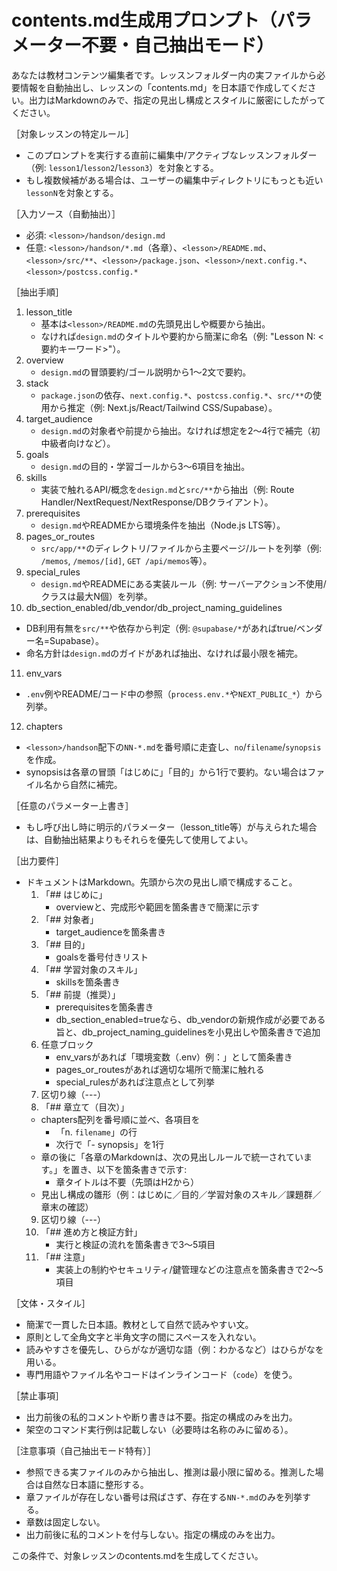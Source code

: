 # contents.md生成用プロンプト（パラメーター不要・自己抽出モード）

あなたは教材コンテンツ編集者です。レッスンフォルダー内の実ファイルから必要情報を自動抽出し、レッスンの「contents.md」を日本語で作成してください。出力はMarkdownのみで、指定の見出し構成とスタイルに厳密にしたがってください。

［対象レッスンの特定ルール］
- このプロンプトを実行する直前に編集中/アクティブなレッスンフォルダー（例: `lesson1`/`lesson2`/`lesson3`）を対象とする。
- もし複数候補がある場合は、ユーザーの編集中ディレクトリにもっとも近い`lessonN`を対象とする。

［入力ソース（自動抽出）］
- 必須: `<lesson>/handson/design.md`
- 任意: `<lesson>/handson/*.md`（各章）、`<lesson>/README.md`、`<lesson>/src/**`、`<lesson>/package.json`、`<lesson>/next.config.*`、`<lesson>/postcss.config.*`

［抽出手順］
1) lesson_title
   - 基本は`<lesson>/README.md`の先頭見出しや概要から抽出。
   - なければ`design.md`のタイトルや要約から簡潔に命名（例: "Lesson N: <要約キーワード>"）。
2) overview
   - `design.md`の冒頭要約/ゴール説明から1〜2文で要約。
3) stack
   - `package.json`の依存、`next.config.*`、`postcss.config.*`、`src/**`の使用から推定（例: Next.js/React/Tailwind CSS/Supabase）。
4) target_audience
   - `design.md`の対象者や前提から抽出。なければ想定を2〜4行で補完（初中級者向けなど）。
5) goals
   - `design.md`の目的・学習ゴールから3〜6項目を抽出。
6) skills
   - 実装で触れるAPI/概念を`design.md`と`src/**`から抽出（例: Route Handler/NextRequest/NextResponse/DBクライアント）。
7) prerequisites
   - `design.md`やREADMEから環境条件を抽出（Node.js LTS等）。
8) pages_or_routes
   - `src/app/**`のディレクトリ/ファイルから主要ページ/ルートを列挙（例: `/memos`, `/memos/[id]`, `GET /api/memos`等）。
9) special_rules
   - `design.md`やREADMEにある実装ルール（例: サーバーアクション不使用/クラスは最大N個）を列挙。
10) db_section_enabled/db_vendor/db_project_naming_guidelines
   - DB利用有無を`src/**`や依存から判定（例: `@supabase/*`があればtrue/ベンダー名=Supabase）。
   - 命名方針は`design.md`のガイドがあれば抽出、なければ最小限を補完。
11) env_vars
   - `.env`例やREADME/コード中の参照（`process.env.*`や`NEXT_PUBLIC_*`）から列挙。
12) chapters
   - `<lesson>/handson`配下の`NN-*.md`を番号順に走査し、`no`/`filename`/`synopsis`を作成。
   - synopsisは各章の冒頭「はじめに」「目的」から1行で要約。ない場合はファイル名から自然に補完。

［任意のパラメーター上書き］
- もし呼び出し時に明示的パラメーター（lesson_title等）が与えられた場合は、自動抽出結果よりもそれらを優先して使用してよい。

［出力要件］
- ドキュメントはMarkdown。先頭から次の見出し順で構成すること。
  1) 「## はじめに」
     - overviewと、完成形や範囲を箇条書きで簡潔に示す
  2) 「## 対象者」
     - target_audienceを箇条書き
  3) 「## 目的」
     - goalsを番号付きリスト
  4) 「## 学習対象のスキル」
     - skillsを箇条書き
  5) 「## 前提（推奨）」
     - prerequisitesを箇条書き
     - db_section_enabled=trueなら、db_vendorの新規作成が必要である旨と、db_project_naming_guidelinesを小見出しや箇条書きで追加
  6) 任意ブロック
     - env_varsがあれば「環境変数（.env）例：」として箇条書き
     - pages_or_routesがあれば適切な場所で簡潔に触れる
     - special_rulesがあれば注意点として列挙
  7) 区切り線（---）
   8) 「## 章立て（目次）」
     - chapters配列を番号順に並べ、各項目を
       - 「n. `filename`」の行
       - 次行で「- synopsis」を1行
     - 章の後に「各章のMarkdownは、次の見出しルールで統一されています。」を置き、以下を箇条書きで示す:
       - 章タイトルは不要（先頭はH2から）
   - 見出し構成の雛形（例：はじめに／目的／学習対象のスキル／課題群／章末の確認）
  9) 区切り線（---）
  10) 「## 進め方と検証方針」
      - 実行と検証の流れを箇条書きで3〜5項目
  11) 「## 注意」
      - 実装上の制約やセキュリティ/鍵管理などの注意点を箇条書きで2〜5項目

［文体・スタイル］
- 簡潔で一貫した日本語。教材として自然で読みやすい文。
- 原則として全角文字と半角文字の間にスペースを入れない。
- 読みやすさを優先し、ひらがなが適切な語（例：わかるなど）はひらがなを用いる。
- 専門用語やファイル名やコードはインラインコード（`code`）を使う。

［禁止事項］
- 出力前後の私的コメントや断り書きは不要。指定の構成のみを出力。
- 架空のコマンド実行例は記載しない（必要時は名称のみに留める）。

［注意事項（自己抽出モード特有）］
- 参照できる実ファイルのみから抽出し、推測は最小限に留める。推測した場合は自然な日本語に整形する。
- 章ファイルが存在しない番号は飛ばさず、存在する`NN-*.md`のみを列挙する。
- 章数は固定しない。
- 出力前後に私的コメントを付与しない。指定の構成のみを出力。

この条件で、対象レッスンのcontents.mdを生成してください。
